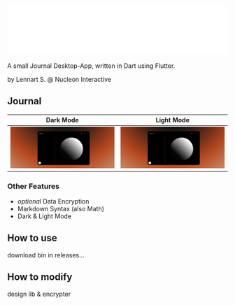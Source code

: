 ![Journal-Banner](git/banner.png)

A small Journal Desktop-App, written in Dart using Flutter.

by Lennart S. @ Nucleon Interactive

## Journal

Dark Mode           |  Light Mode
:-------------------------:|:-------------------------:
![](git/home_D.png)  |  ![](git/home_D.png)

### Other Features
- *optional* Data Encryption
- Markdown Syntax (also Math)
- Dark & Light Mode

## How to use

download bin in releases...

## How to modify

design lib & encrypter
